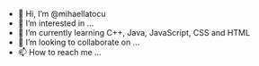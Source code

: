- 👋 Hi, I’m @mihaellatocu
- 👀 I’m interested in ...
- 🌱 I’m currently learning C++, Java, JavaScript, CSS and HTML
- 💞️ I’m looking to collaborate on ...
- 📫 How to reach me ...

<!---
mihaellatocu/mihaellatocu is a ✨ special ✨ repository because its `README.md` (this file) appears on your GitHub profile.
You can click the Preview link to take a look at your changes.
--->
